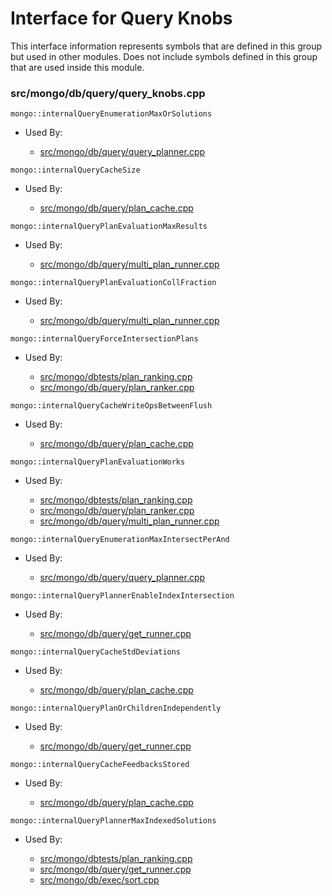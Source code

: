 
# Interface for Query Knobs
This interface information represents symbols that are defined in this group but used in other modules.  Does not include symbols defined in this group that are used inside this module.

### src/mongo/db/query/query\_knobs.cpp

<div></div>

    mongo::internalQueryEnumerationMaxOrSolutions

- Used By:

    - [src/mongo/db/query/query\_planner.cpp](../../../../core\_query\_system/query\_planner)

<div></div>

    mongo::internalQueryCacheSize

- Used By:

    - [src/mongo/db/query/plan\_cache.cpp](../../../../core\_query\_system/query\_planner)

<div></div>

    mongo::internalQueryPlanEvaluationMaxResults

- Used By:

    - [src/mongo/db/query/multi\_plan\_runner.cpp](../../../../core\_query\_system/query\_execution)

<div></div>

    mongo::internalQueryPlanEvaluationCollFraction

- Used By:

    - [src/mongo/db/query/multi\_plan\_runner.cpp](../../../../core\_query\_system/query\_execution)

<div></div>

    mongo::internalQueryForceIntersectionPlans

- Used By:

    - [src/mongo/dbtests/plan\_ranking.cpp](../../../../tests/unit\_tests)
    - [src/mongo/db/query/plan\_ranker.cpp](../../../../core\_query\_system/query\_planner)

<div></div>

    mongo::internalQueryCacheWriteOpsBetweenFlush

- Used By:

    - [src/mongo/db/query/plan\_cache.cpp](../../../../core\_query\_system/query\_planner)

<div></div>

    mongo::internalQueryPlanEvaluationWorks

- Used By:

    - [src/mongo/dbtests/plan\_ranking.cpp](../../../../tests/unit\_tests)
    - [src/mongo/db/query/plan\_ranker.cpp](../../../../core\_query\_system/query\_planner)
    - [src/mongo/db/query/multi\_plan\_runner.cpp](../../../../core\_query\_system/query\_execution)

<div></div>

    mongo::internalQueryEnumerationMaxIntersectPerAnd

- Used By:

    - [src/mongo/db/query/query\_planner.cpp](../../../../core\_query\_system/query\_planner)

<div></div>

    mongo::internalQueryPlannerEnableIndexIntersection

- Used By:

    - [src/mongo/db/query/get\_runner.cpp](../../../../core\_query\_system/query\_planner)

<div></div>

    mongo::internalQueryCacheStdDeviations

- Used By:

    - [src/mongo/db/query/plan\_cache.cpp](../../../../core\_query\_system/query\_planner)

<div></div>

    mongo::internalQueryPlanOrChildrenIndependently

- Used By:

    - [src/mongo/db/query/get\_runner.cpp](../../../../core\_query\_system/query\_planner)

<div></div>

    mongo::internalQueryCacheFeedbacksStored

- Used By:

    - [src/mongo/db/query/plan\_cache.cpp](../../../../core\_query\_system/query\_planner)

<div></div>

    mongo::internalQueryPlannerMaxIndexedSolutions

- Used By:

    - [src/mongo/dbtests/plan\_ranking.cpp](../../../../tests/unit\_tests)
    - [src/mongo/db/query/get\_runner.cpp](../../../../core\_query\_system/query\_planner)
    - [src/mongo/db/exec/sort.cpp](../../../../core\_query\_system/query\_execution)
